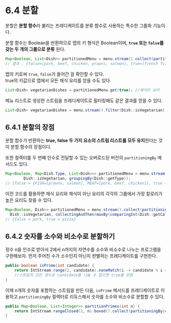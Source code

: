 # 6.4 분할
분할은 **분할 함수**라 불리는 프레디케이트를 분류 함수로 사용하는 특수한 그룹화 기능이다.

분할 함수는 Boolean을 반환하므로 맵의 키 형식은 Boolean이며, **`true` 또는 `false`를 갖는 두 개의 그룹으로 분류** 된다.
```java
Map<Boolean, List<Dish>> partitionedMenu = menu.stream().collect(partitioningBy(Dish::isVegetarian));
// 결과 : {false=[pork, beef, chicken, prawns, salmon], true=[french fires, rice, season fruit, pizza]}
```
맵의 키로써 `true`, `false`가 들어간 걸 확인할 수 있다.<br>
true의 키값으로 맵에서 모든 채식 요리를 얻을 수도 있다.
```java
List<Dish> vegetarianDishes = partitionedMenu.get(true); //채식인 요리
```
메뉴 리스트로 생성한 스트림을 프레디케이트로 필터링해도 같은 결과를 얻을 수 있다.
```java
List<Dish> vegetarianDishes = menu.stream().filter(Dish::isVegetarian).collect(toList());
```
## 6.4.1 분할의 장점 
분할 함수가 반환하는 **true, false 두 가지 요소의 스트림 리스트를 모두 유지**한다는 것이 분할 함수의 장점이다.

또한 컬렉터를 두 번째 인수로 전달할 수 있는 오버로드된 버전의 `partitioningBy` 메서드도 있다.
```java
Map<Boolean, Map<Dish.Type, List<Dish>>> partitionedMenu = menu.stream().collect(partitioningBy(
        Dish::isVegetarian, groupingBy(Dish::getType));
// {false = {FISH=[prawns, salmon], MEAT=[pork, beef, chicken]}, true = {OTHER=[french fires, rice, season fruit, pizza]}}
```
이전 코드를 활용하면 채식 요리와 채식이 아닌 요리의 각각의 그룹에서 가장 칼로리가 높은 요리도 찾을 수 있다.
```java
Map<Boolean, Dish>> partitionedMenu = menu.stream().collect(partitioningBy(
  Dish::isVegetarian, collectingAndThen(maxBy(comparingInt(Dish::getCalories)), Optional::get));
// {false = pork, true = pizza}
```
## 6.4.2 숫자를 소수와 비소수로 분할하기
정수 n을 인수로 받아서 2에서 n까지의 자연수를 소수와 비소수로 나누는 프로그램을 구현해보자.
먼저 주어진 수가 소수인지 아닌지 판별하는 프레디케이트를 구현한다.
```java
public boolean isPrime(int candidate) {
    return IntStream.range(2, candidate).noneMatch(i -> candidate % i == 0);
    //스트림의 모든 정수로 candidate를 나눌 수 없으면 true를 반환   
}
```
이제 n개의 숫자를 포함하는 스트림을 만든 다음, `isPrime` 메서드를 프레디케이트로 이용하고 `partitioningBy` 컬렉터로 리듀스해서 숫자를 소수와 비소수로 분할할 수 있다.
```java
public Map<Boolean, List<Integer>> partitionPrimes(int n) {
    return IntStream.rangeClosed(2, n).boxed().collect(partitioningBy(candidate -> isPrime(candidate)));
}
```